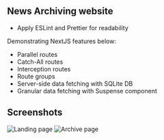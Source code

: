 ## News Archiving website

- Apply ESLint and Prettier for readability

Demonstrating NextJS features below:

- Parallel routes
- Catch-All routes
- Interception routes
- Route groups
- Server-side data fetching with SQLite DB
- Granular data fetching with Suspense component 

## Screenshots
![Landing page](https://soyonlee-nextjs-demo-users-image.s3.ca-central-1.amazonaws.com/screen1.PNG)
![Archive page](https://soyonlee-nextjs-demo-users-image.s3.ca-central-1.amazonaws.com/screen2.PNG)
